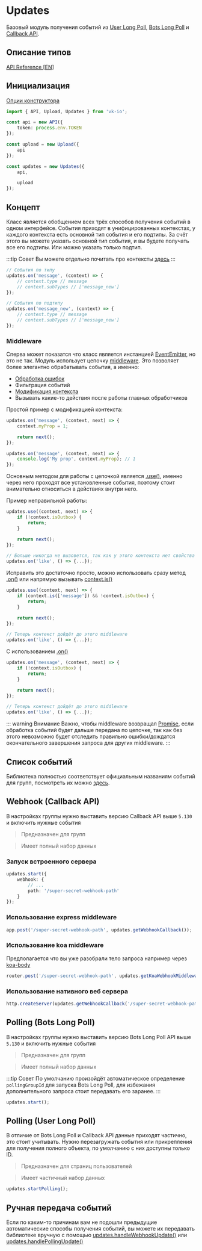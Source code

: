 # Updates

Базовый модуль получения событий из [User Long Poll](https://vk.com/dev/using_longpoll), [Bots Long Poll](https://vk.com/dev/bots_longpoll) и [Callback API](https://vk.com/dev/callback_api).

## Описание типов
[API Reference [EN]](https://negezor.github.io/vk-io/references/vk-io/classes/updates.html)

## Инициализация
[Опции конструктора](https://negezor.github.io/vk-io/references/vk-io/interfaces/iupdatesoptions.html)

```ts
import { API, Upload, Updates } from 'vk-io';

const api = new API({
	token: process.env.TOKEN
});

const upload = new Upload({
	api
});

const updates = new Updates({
	api,

	upload
});
```

## Концепт

Класс является обобщением всех трёх способов получения событий в одном интерфейсе. События приходят в унифицированных контекстах, у каждого контекста есть основной тип события и его подтипы. За счёт этого вы можете указать основной тип события, и вы будете получать все его подтипы. Или можно указать только подтип.

:::tip Совет
Вы можете отдельно почитать про контексты [здесь](./contexts.md)
:::

```ts
// События по типу
updates.on('message', (context) => {
	// context.type // message
	// context.subTypes // ['message_new']
});

// События по подтипу
updates.on('message_new', (context) => {
	// context.type // message
	// context.subTypes // ['message_new']
});
```

### Middleware

Сперва может показатся что класс является инстанцией [EventEmitter](https://nodejs.org/api/events.html#events_class_eventemitter), но это не так. Модуль использует цепочку [middleware](https://en.wikipedia.org/wiki/Middleware). Это позволяет более элегантно обрабатывать события, а именно:

- [Обработка ошибок](https://github.com/negezor/vk-io/blob/master/docs/examples/advanced/middleware-error-fallback.js)
- Фильтрация событий
- [Модификация контекста](https://github.com/negezor/vk-io/blob/master/docs/examples/advanced/context-modification.js)
- Вызывать какие-то действия после работы главных обработчиков

Простой пример с модификацией контекста:
```ts
updates.on('message', (context, next) => {
	context.myProp = 1;

	return next();
});

updates.on('message', (context, next) => {
	console.log('My prop', context.myProp); // 1
});
```

Основным методом для работы с цепочкой является [.use()](https://negezor.github.io/vk-io/references/vk-io/classes/updates.html#use), именно через него проходят все установленные события, поэтому стоит внимательно относиться в действиях внутри него.

Пример неправильной работы:

```ts
updates.use((context, next) => {
	if (!context.isOutbox) {
		return;
	}

	return next();
});

// Больше никогда не вызовется, так как у этого контекста нет свойства `isOutbox`
updates.on('like', () => {...});
```

Исправить это достаточно просто, можно использовать сразу метод [.on()](https://negezor.github.io/vk-io/references/vk-io/classes/updates.html#on) или напрямую вызывать [context.is()](https://negezor.github.io/vk-io/references/vk-io/classes/context.html#is)

```ts
updates.use((context, next) => {
	if (context.is(['message']) && !context.isOutbox) {
		return;
	}

	return next();
});

// Теперь контекст дойдёт до этого middleware
updates.on('like', () => {...});
```

С использованием [.on()](https://negezor.github.io/vk-io/references/vk-io/classes/updates.html#on)

```ts
updates.on('message', (context, next) => {
	if (!context.isOutbox) {
		return;
	}

	return next();
});

// Теперь контекст дойдёт до этого middleware
updates.on('like', () => {...});
```

::: warning Внимание
Важно, чтобы middleware возвращал [Promise](https://developer.mozilla.org/ru/docs/Web/JavaScript/Reference/Global_Objects/Promise), если обработка событий будет дальше передана по цепочке, так как без этого невозможно будет отследить правильно ошибки/дождатся окончательного завершения запроса для других middleware.
:::

## Список событий

Библиотека полностью соответствует официальным названиям событий для групп, посмотреть их можно [здесь](https://vk.com/dev/groups_events).

## Webhook (Callback API)

В настройках группы нужно выставить версию Callback API выше `5.130` и включить нужные события

> Предназначен для групп

> Имеет полный набор данных

### Запуск встроенного сервера

```ts
updates.start({
	webhook: {
		// ...
		path: '/super-secret-webhook-path'
	}
});
```

### Использование express middleware

```ts
app.post('/super-secret-webhook-path', updates.getWebhookCallback());
```

### Использование koa middleware
Предполагается что вы уже разобрали тело запроса например через [koa-body](https://github.com/dlau/koa-body)

```ts
router.post('/super-secret-webhook-path', updates.getKoaWebhookMiddleware())
```

### Использование нативного веб сервера

```ts
http.createServer(updates.getWebhookCallback('/super-secret-webhook-path'));
```

## Polling (Bots Long Poll)

В настройках группы нужно выставить версию Bots Long Poll API выше `5.130` и включить нужные события

> Предназначен для групп

> Имеет полный набор данных

:::tip Совет
По умолчанию произойдёт автоматическое определение `pollingGroupId` для запуска Bots Long Poll, для избежания дополнительного запроса стоит передавать его заранее.
:::

```ts
updates.start();
```

## Polling (User Long Poll)

В отличие от Bots Long Poll и Callback API данные приходят частично, это стоит учитывать. Нужно перезагружать события или прикрепления для получения полного объекта, по умолчанию с них доступны только ID.

> Предназначен для страниц пользователей

> Имеет частичный набор данных

```ts
updates.startPolling();
```

## Ручная передача событий 

Если по каким-то причинам вам не подошли предыдущие автоматические способы получения событий, вы можете их передавать библиотеке вручную с помощью [updates.handleWebhookUpdate()](https://negezor.github.io/vk-io/references/vk-io/classes/updates.html#handlewebhookupdate) или [updates.handlePollingUpdate()](https://negezor.github.io/vk-io/references/vk-io/classes/updates.html#handlepollingupdate)
